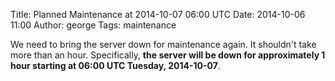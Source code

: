Title: Planned Maintenance at 2014-10-07 06:00 UTC
Date: 2014-10-06 11:00
Author: george
Tags: maintenance

We need to bring the server down for maintenance again. It shouldn't take more than an hour.
Specifically, **the server will be down for approximately 1 hour starting at 06:00 UTC Tuesday, 2014-10-07**.
